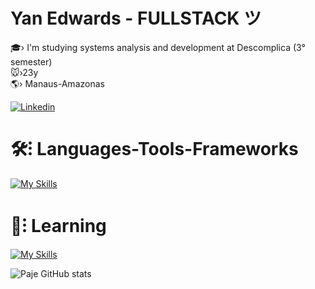 <h1 > Yan Edwards - FULLSTACK ツ </h1>

🎓› I'm studying systems analysis and development at Descomplica (3° semester) <br>
🐭›23y<br>
🌎› Manaus-Amazonas<br>

[![Linkedin](https://img.shields.io/badge/LinkedIn-0077B5?style=for-the-badge&logo=linkedin&logoColor=white)](https://www.linkedin.com/in/yan-edwards-03924a23b/) 

<h1 >🛠⁝ Languages-Tools-Frameworks<br></h1>

[![My Skills](https://skillicons.dev/icons?i=js,html,css)](https://skillicons.dev)

<h1 >📝⁝ Learning<br></h1>

[![My Skills](https://skillicons.dev/icons?i=nodejs,react,ts,postgresql,prisma)](https://skillicons.dev)
<br>

![Paje GitHub stats](https://github-readme-stats.vercel.app/api?username=Frompaje&show_icons=true&theme=dark) <br>
